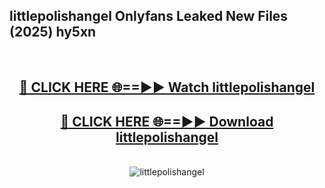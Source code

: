 <h2>littlepolishangel Onlyfans Leaked New Files (2025) hy5xn</h2>
<br>
<div align="center">
<h2><a href="https://mediafiles.top/littlepolishangel&ref=git" rel="nofollow">🔴 CLICK HERE 🌐==►► Watch littlepolishangel</a></h2>
<h2><a href="https://mediafiles.top/littlepolishangel&ref=git" rel="nofollow">🔴 CLICK HERE 🌐==►► Download littlepolishangel</a></h2>
<br>
<a href="https://mediafiles.top/littlepolishangel&ref=git" rel="nofollow" data-target="animated-image.originalLink"><img src="https://i.ibb.co.com/xMMVF88/686577567.gif" alt="littlepolishangel" style="max-width: 100%; display: inline-block;" data-target="animated-image.originalImage"></a>
</div>
<br>
<br>